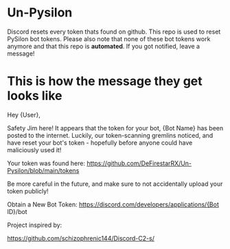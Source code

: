 # Un-Pysilon
Discord resets every token thats found on github. This repo is used to reset PySilon bot tokens. Please also note that none of these bot tokens work anymore and that this repo is **automated**. If you got notified, leave a message!

# This is how the message they get looks like
Hey {User},

Safety Jim here! It appears that the token for your bot, {Bot Name} has been posted to the internet. Luckily, our token-scanning gremlins noticed, and have reset your bot's token - hopefully before anyone could have maliciously used it!

Your token was found here: https://github.com/DeFirestarRX/Un-Pysilon/blob/main/tokens

Be more careful in the future, and make sure to not accidentally upload your token publicly!

Obtain a New Bot Token: https://discord.com/developers/applications/{Bot ID}/bot

Project inspired by: 

https://github.com/schizophrenic144/Discord-C2-s/
